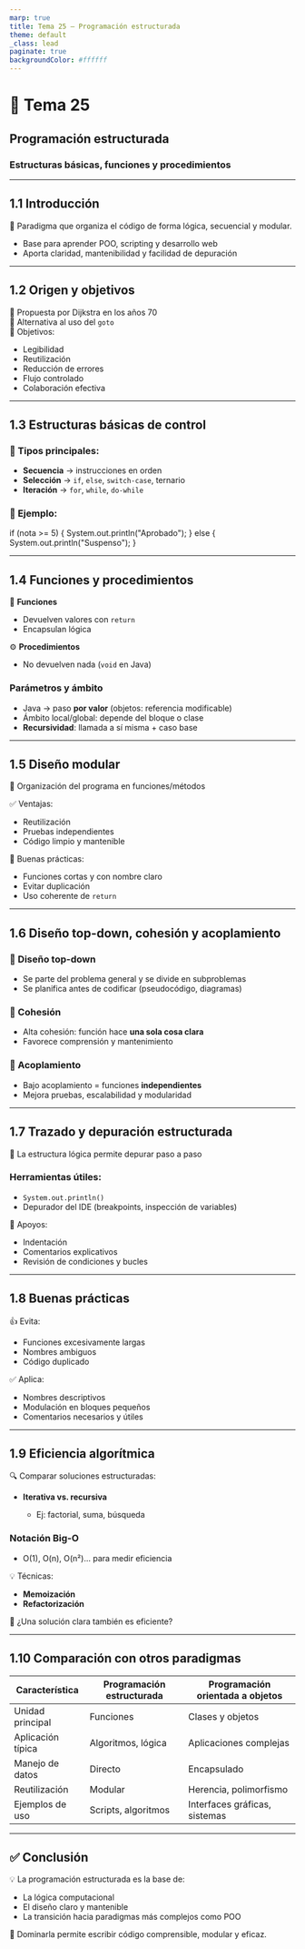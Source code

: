 ```yaml
---
marp: true
title: Tema 25 – Programación estructurada
theme: default
_class: lead
paginate: true
backgroundColor: #ffffff
---
```


# 🧠 Tema 25  
## Programación estructurada  
### Estructuras básicas, funciones y procedimientos

---

## 1.1 Introducción

📌 Paradigma que organiza el código de forma lógica, secuencial y modular.

- Base para aprender POO, scripting y desarrollo web  
- Aporta claridad, mantenibilidad y facilidad de depuración

---

## 1.2 Origen y objetivos

🔹 Propuesta por Dijkstra en los años 70  
🔹 Alternativa al uso del `goto`  
🎯 Objetivos:

- Legibilidad  
- Reutilización  
- Reducción de errores  
- Flujo controlado  
- Colaboración efectiva

---

## 1.3 Estructuras básicas de control

### 📌 Tipos principales:

- **Secuencia** → instrucciones en orden  
- **Selección** → `if`, `else`, `switch-case`, ternario  
- **Iteración** → `for`, `while`, `do-while`

### 🧪 Ejemplo:

if (nota >= 5) {
    System.out.println("Aprobado");
} else {
    System.out.println("Suspenso");
}

---

## 1.4 Funciones y procedimientos

🔁 **Funciones**

* Devuelven valores con `return`
* Encapsulan lógica

⚙️ **Procedimientos**

* No devuelven nada (`void` en Java)

### Parámetros y ámbito

* Java → paso **por valor** (objetos: referencia modificable)
* Ámbito local/global: depende del bloque o clase
* **Recursividad**: llamada a sí misma + caso base

---

## 1.5 Diseño modular

🧩 Organización del programa en funciones/métodos

✅ Ventajas:

* Reutilización
* Pruebas independientes
* Código limpio y mantenible

📌 Buenas prácticas:

* Funciones cortas y con nombre claro
* Evitar duplicación
* Uso coherente de `return`

---

## 1.6 Diseño top-down, cohesión y acoplamiento

### 🔽 Diseño top-down

* Se parte del problema general y se divide en subproblemas
* Se planifica antes de codificar (pseudocódigo, diagramas)

### 🧪 Cohesión

* Alta cohesión: función hace **una sola cosa clara**
* Favorece comprensión y mantenimiento

### 🔗 Acoplamiento

* Bajo acoplamiento = funciones **independientes**
* Mejora pruebas, escalabilidad y modularidad

---

## 1.7 Trazado y depuración estructurada

🧠 La estructura lógica permite depurar paso a paso

### Herramientas útiles:

* `System.out.println()`
* Depurador del IDE (breakpoints, inspección de variables)

📌 Apoyos:

* Indentación
* Comentarios explicativos
* Revisión de condiciones y bucles

---

## 1.8 Buenas prácticas

👍 Evita:

* Funciones excesivamente largas
* Nombres ambiguos
* Código duplicado

✅ Aplica:

* Nombres descriptivos
* Modulación en bloques pequeños
* Comentarios necesarios y útiles

---

## 1.9 Eficiencia algorítmica

🔍 Comparar soluciones estructuradas:

* **Iterativa vs. recursiva**

  * Ej: factorial, suma, búsqueda

### Notación Big-O

* O(1), O(n), O(n²)... para medir eficiencia

💡 Técnicas:

* **Memoización**
* **Refactorización**

📌 ¿Una solución clara también es eficiente?

---

## 1.10 Comparación con otros paradigmas

| Característica    | Programación estructurada | Programación orientada a objetos |
| ----------------- | ------------------------- | -------------------------------- |
| Unidad principal  | Funciones                 | Clases y objetos                 |
| Aplicación típica | Algoritmos, lógica        | Aplicaciones complejas           |
| Manejo de datos   | Directo                   | Encapsulado                      |
| Reutilización     | Modular                   | Herencia, polimorfismo           |
| Ejemplos de uso   | Scripts, algoritmos       | Interfaces gráficas, sistemas    |

---

## ✅ Conclusión

💡 La programación estructurada es la base de:

* La lógica computacional
* El diseño claro y mantenible
* La transición hacia paradigmas más complejos como POO

🎯 Dominarla permite escribir código comprensible, modular y eficaz.
